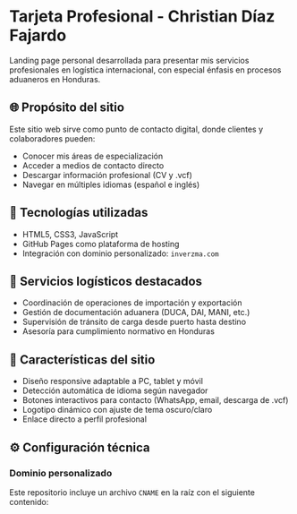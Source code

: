 # Tarjeta Profesional - Christian Díaz Fajardo

Landing page personal desarrollada para presentar mis servicios profesionales en logística internacional, con especial énfasis en procesos aduaneros en Honduras.

## 🌐 Propósito del sitio

Este sitio web sirve como punto de contacto digital, donde clientes y colaboradores pueden:
- Conocer mis áreas de especialización
- Acceder a medios de contacto directo
- Descargar información profesional (CV y .vcf)
- Navegar en múltiples idiomas (español e inglés)

## 🔧 Tecnologías utilizadas

- HTML5, CSS3, JavaScript
- GitHub Pages como plataforma de hosting
- Integración con dominio personalizado: `inverzma.com`

## 🚢 Servicios logísticos destacados

- Coordinación de operaciones de importación y exportación
- Gestión de documentación aduanera (DUCA, DAI, MANI, etc.)
- Supervisión de tránsito de carga desde puerto hasta destino
- Asesoría para cumplimiento normativo en Honduras

## 📱 Características del sitio

- Diseño responsive adaptable a PC, tablet y móvil
- Detección automática de idioma según navegador
- Botones interactivos para contacto (WhatsApp, email, descarga de .vcf)
- Logotipo dinámico con ajuste de tema oscuro/claro
- Enlace directo a perfil profesional

## ⚙️ Configuración técnica

### Dominio personalizado

Este repositorio incluye un archivo `CNAME` en la raíz con el siguiente contenido:

